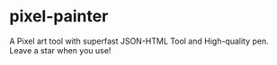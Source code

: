 # pixel-painter
A Pixel art tool with superfast JSON-HTML Tool and High-quality pen. Leave a star when you use!
